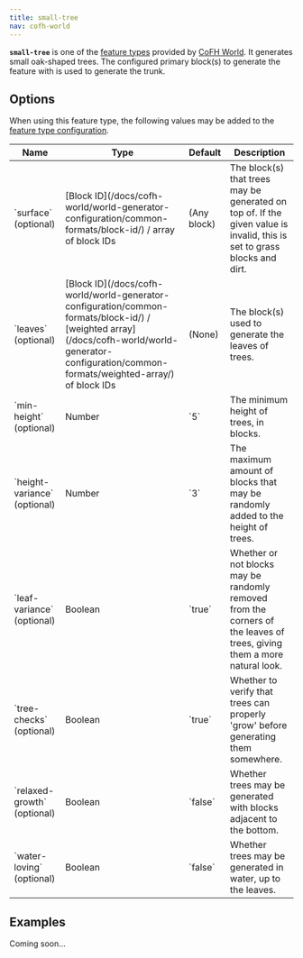 ```yaml
---
title: small-tree
nav: cofh-world
---
```


**`small-tree`** is one of the [feature
types](/docs/cofh-world/world-generator-configuration/feature-types/) provided
by [CoFH World](/docs/cofh-world/). It generates small oak-shaped trees. The
configured primary block(s) to generate the feature with is used to generate the
trunk.


Options
-------

When using this feature type, the following values may be added to the [feature
type
configuration](/docs/cofh-world/world-generator-configuration/feature-format/#feature-type-configuration).

<div class="uk-overflow-container">
    <table class="uk-table uk-table-striped uk-text-small">
        <thead>
            <tr>
                <th>Name</th>
                <th>Type</th>
                <th>Default</th>
                <th>Description</th>
            </tr>
        </thead>
        <tbody>
            <tr>
                <td markdown="span">`surface` (optional)</td>
                <td markdown="span">
                    [Block ID](/docs/cofh-world/world-generator-configuration/common-formats/block-id/)
                    / array of block IDs
                </td>
                <td>(Any block)</td>
                <td>
                    The block(s) that trees may be generated on top of. If the
                    given value is invalid, this is set to grass blocks and
                    dirt.
                </td>
            </tr>
            <tr>
                <td markdown="span">`leaves` (optional)</td>
                <td markdown="span">
                    [Block ID](/docs/cofh-world/world-generator-configuration/common-formats/block-id/)
                    /
                    [weighted array](/docs/cofh-world/world-generator-configuration/common-formats/weighted-array/)
                    of block IDs
                </td>
                <td>(None)</td>
                <td>The block(s) used to generate the leaves of trees.</td>
            </tr>
            <tr>
                <td markdown="span">`min-height` (optional)</td>
                <td>Number</td>
                <td markdown="span">`5`</td>
                <td>The minimum height of trees, in blocks.</td>
            </tr>
            <tr>
                <td markdown="span">`height-variance` (optional)</td>
                <td>Number</td>
                <td markdown="span">`3`</td>
                <td>
                    The maximum amount of blocks that may be randomly added to
                    the height of trees.
                </td>
            </tr>
            <tr>
                <td markdown="span">`leaf-variance` (optional)</td>
                <td>Boolean</td>
                <td markdown="span">`true`</td>
                <td>
                    Whether or not blocks may be randomly removed from the
                    corners of the leaves of trees, giving them a more natural
                    look.
                </td>
            </tr>
            <tr>
                <td markdown="span">`tree-checks` (optional)</td>
                <td>Boolean</td>
                <td markdown="span">`true`</td>
                <td>
                    Whether to verify that trees can properly 'grow' before
                    generating them somewhere.
                </td>
            </tr>
            <tr>
                <td markdown="span">`relaxed-growth` (optional)</td>
                <td>Boolean</td>
                <td markdown="span">`false`</td>
                <td>
                    Whether trees may be generated with blocks adjacent to the
                    bottom.
                </td>
            </tr>
            <tr>
                <td markdown="span">`water-loving` (optional)</td>
                <td>Boolean</td>
                <td markdown="span">`false`</td>
                <td>Whether trees may be generated in water, up to the leaves.</td>
            </tr>
        </tbody>
    </table>
</div>


Examples
--------

Coming soon...
